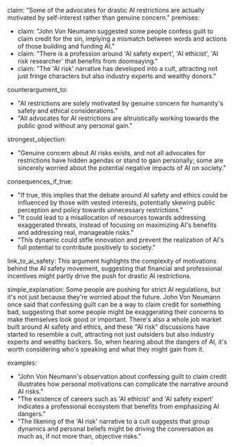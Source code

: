 claim: "Some of the advocates for drastic AI restrictions are actually motivated by self-interest rather than genuine concern."
premises:
  - claim: "John Von Neumann suggested some people confess guilt to claim credit for the sin, implying a mismatch between words and actions of those building and funding AI."
  - claim: "There is a profession around 'AI safety expert', 'AI ethicist', 'AI risk researcher' that benefits from doomsaying."
  - claim: "The 'AI risk' narrative has developed into a cult, attracting not just fringe characters but also industry experts and wealthy donors."

counterargument_to:
  - "AI restrictions are solely motivated by genuine concern for humanity's safety and ethical considerations."
  - "All advocates for AI restrictions are altruistically working towards the public good without any personal gain."

strongest_objection:
  - "Genuine concern about AI risks exists, and not all advocates for restrictions have hidden agendas or stand to gain personally; some are sincerely worried about the potential negative impacts of AI on society."

consequences_if_true:
  - "If true, this implies that the debate around AI safety and ethics could be influenced by those with vested interests, potentially skewing public perception and policy towards unnecessary restrictions."
  - "It could lead to a misallocation of resources towards addressing exaggerated threats, instead of focusing on maximizing AI's benefits and addressing real, manageable risks."
  - "This dynamic could stifle innovation and prevent the realization of AI's full potential to contribute positively to society."

link_to_ai_safety: This argument highlights the complexity of motivations behind the AI safety movement, suggesting that financial and professional incentives might partly drive the push for drastic AI restrictions.

simple_explanation: Some people are pushing for strict AI regulations, but it's not just because they're worried about the future. John Von Neumann once said that confessing guilt can be a way to claim credit for something bad, suggesting that some people might be exaggerating their concerns to make themselves look good or important. There's also a whole job market built around AI safety and ethics, and these "AI risk" discussions have started to resemble a cult, attracting not just outsiders but also industry experts and wealthy backers. So, when hearing about the dangers of AI, it's worth considering who's speaking and what they might gain from it.

examples:
  - "John Von Neumann's observation about confessing guilt to claim credit illustrates how personal motivations can complicate the narrative around AI risks."
  - "The existence of careers such as 'AI ethicist' and 'AI safety expert' indicates a professional ecosystem that benefits from emphasizing AI dangers."
  - "The likening of the 'AI risk' narrative to a cult suggests that group dynamics and personal beliefs might be driving the conversation as much as, if not more than, objective risks."
